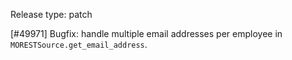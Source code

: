 Release type: patch

[#49971] Bugfix: handle multiple email addresses per employee in `MORESTSource.get_email_address`.
